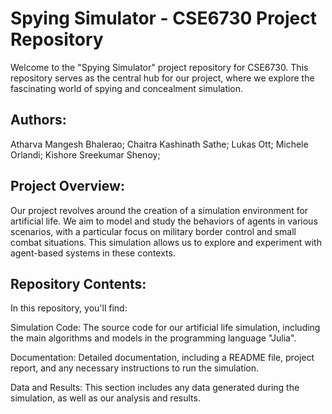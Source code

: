 # Spying Simulator - CSE6730 Project Repository
Welcome to the "Spying Simulator" project repository for CSE6730. This repository serves as the central hub for our project, where we explore the fascinating world of spying and concealment simulation.

## Authors:
Atharva Mangesh Bhalerao;
Chaitra Kashinath Sathe;
Lukas Ott;
Michele Orlandi;
Kishore Sreekumar Shenoy;

## Project Overview:
Our project revolves around the creation of a simulation environment for artificial life. We aim to model and study the behaviors of agents in various scenarios, with a particular focus on military border control and small combat situations. This simulation allows us to explore and experiment with agent-based systems in these contexts.

## Repository Contents:
In this repository, you'll find:

Simulation Code: The source code for our artificial life simulation, including the main algorithms and models in the programming language "Julia".

Documentation: Detailed documentation, including a README file, project report, and any necessary instructions to run the simulation.

Data and Results: This section includes any data generated during the simulation, as well as our analysis and results.
